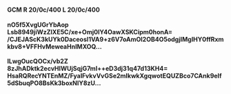 #### GCM R 20/0c/400 L 20/0c/400
**nO5f5XvgUGrYbAop**<br/>**Lsb8949jiWzZlXE5C/xe+Omj0lY4OawXSKCipm0honA=**<br/>**/CJEJAScK3kUYk0DaceosI1VA9+z6V7oAmOl2OB4O5odgjIMgIHY0ffRxmkbv8+VFFHvMeweaHnIMXOQ...**<br/><br/>
**lLwgOucQOCx/vb2Z**<br/>**8zJhADktk2ecvHIWUjSqjG7ml++eD3dj31q47d13KH4=**<br/>**HsaRQRecYNTEnMZ/FyaIFvkvVvGSe2mIkwkXgqwotEQUZBco7CAnk9elf5dSbuqPO8BsKk3boxNIY8zU...**
